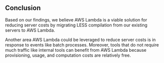 ## Conclusion

Based on our findings, we believe AWS Lambda is a viable solution for reducing server costs by migrating LESS compilation from our existing servers to AWS Lambda.

Another area AWS Lambda could be leveraged to reduce server costs is in response to events like batch processes. Moreover, tools that do not require much traffic like internal tools can benefit from AWS Lambda because provisioning, usage, and computation costs are relatively free.